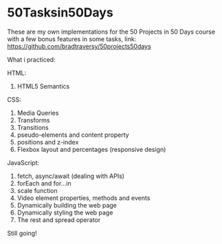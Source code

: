 # 50Tasksin50Days
These are my own implementations for the 50 Projects in 50 Days course with a few bonus features in some tasks, link: https://github.com/bradtraversy/50projects50days

What i practiced:

HTML:
1. HTML5 Semantics

CSS:
1. Media Queries
2. Transforms
3. Transitions
4. pseudo-elements and content property
5. positions and z-index
6. Flexbox layout and percentages (responsive design)

JavaScript: 
1. fetch, async/await (dealing with APIs)
2. forEach and for...in
3. scale function
4. Video element properties, methods and events
5. Dynamically building the web page
6. Dynamically styling the web page
6. The rest and spread operator

Still going!
